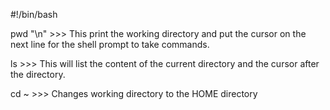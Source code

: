 #!/bin/bash

pwd "\n" >>> This print the working directory and put the cursor on the next line for the shell prompt to take commands.

ls  >>> This will list the content of the current directory and the cursor after the directory.

cd ~ >>> Changes working  directory to the HOME directory
